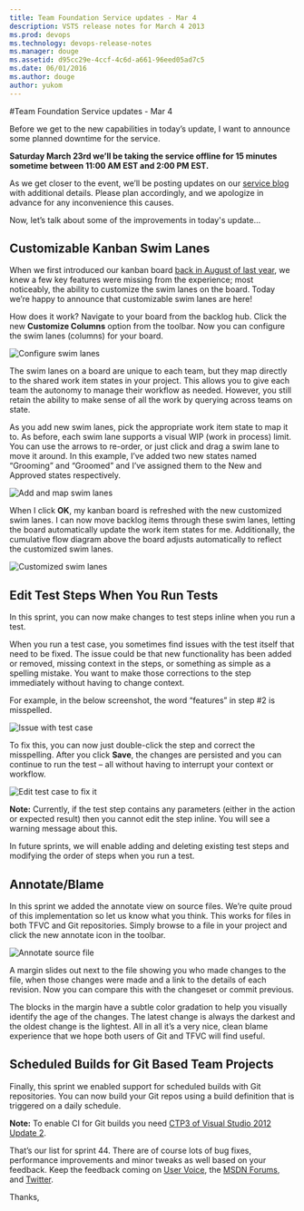 ```yaml
---
title: Team Foundation Service updates - Mar 4
description: VSTS release notes for March 4 2013
ms.prod: devops
ms.technology: devops-release-notes
ms.manager: douge
ms.assetid: d95cc29e-4ccf-4c6d-a661-96eed05ad7c5
ms.date: 06/01/2016
ms.author: douge
author: yukom
---
```


#Team Foundation Service updates - Mar 4

Before we get to the new capabilities in today’s update, I want to announce some planned downtime for the service.

**Saturday March 23rd we’ll be taking the service offline for 15 minutes sometime between 11:00 AM EST and 2:00 PM EST.**

As we get closer to the event, we’ll be posting updates on our [service blog](http://blogs.msdn.com/b/tfservice/) with additional details. Please plan accordingly, and we apologize in advance for any inconvenience this causes.

Now, let’s talk about some of the improvements in today's update…

## Customizable Kanban Swim Lanes

When we first introduced our kanban board [back in August of last year](../2012/aug-13-team-services.md), we knew a few key features were missing from the experience; most noticeably, the ability to customize the swim lanes on the board. Today we’re happy to announce that customizable swim lanes are here!

How does it work? Navigate to your board from the backlog hub. Click the new **Customize Columns** option from the toolbar. Now you can configure the swim lanes (columns) for your board.

![Configure swim lanes](_img/3_4_01.png)

The swim lanes on a board are unique to each team, but they map directly to the shared work item states in your project. This allows you to give each team the autonomy to manage their workflow as needed. However, you still retain the ability to make sense of all the work by querying across teams on state.

As you add new swim lanes, pick the appropriate work item state to map it to. As before, each swim lane supports a visual WIP (work in process) limit. You can use the arrows to re-order, or just click and drag a swim lane to move it around. In this example, I’ve added two new states named “Grooming” and “Groomed” and I’ve assigned them to the New and Approved states respectively.

![Add and map swim lanes](_img/3_4_02.png)

When I click **OK**, my kanban board is refreshed with the new customized swim lanes. I can now move backlog items through these swim lanes, letting the board automatically update the work item states for me. Additionally, the cumulative flow diagram above the board adjusts automatically to reflect the customized swim lanes.

![Customized swim lanes](_img/3_4_03.png)

## Edit Test Steps When You Run Tests

In this sprint, you can now make changes to test steps inline when you run a test.

When you run a test case, you sometimes find issues with the test itself that need to be fixed. The issue could be that new functionality has been added or removed, missing context in the steps, or something as simple as a spelling mistake. You want to make those corrections to the step immediately without having to change context.

For example, in the below screenshot, the word “features” in step #2 is misspelled.

![Issue with test case](_img/3_4_04.png)

To fix this, you can now just double-click the step and correct the misspelling. After you click **Save**, the changes are persisted and you can continue to run the test – all without having to interrupt your context or workflow.

![Edit test case to fix it](_img/3_4_05.png)

**Note:** Currently, if the test step contains any parameters (either in the action or expected result) then you cannot edit the step inline. You will see a warning message about this.

In future sprints, we will enable adding and deleting existing test steps and modifying the order of steps when you run a test.

## Annotate/Blame

In this sprint we added the annotate view on source files. We’re quite proud of this implementation so let us know what you think. This works for files in both TFVC and Git repositories. Simply browse to a file in your project and click the new annotate icon in the toolbar.

![Annotate source file](_img/3_4_06.png)

A margin slides out next to the file showing you who made changes to the file, when those changes were made and a link to the details of each revision. Now you can compare this with the changeset or commit previous.

The blocks in the margin have a subtle color gradation to help you visually identify the age of the changes. The latest change is always the darkest and the oldest change is the lightest. All in all it’s a very nice, clean blame experience that we hope both users of Git and TFVC will find useful.

## Scheduled Builds for Git Based Team Projects

Finally, this sprint we enabled support for scheduled builds with Git repositories. You can now build your Git repos using a build definition that is triggered on a daily schedule.

**Note:** To enable CI for Git builds you need [CTP3 of Visual Studio 2012 Update 2](/visualstudio/releasenotes/vs2012-update2-vs).

That’s our list for sprint 44. There are of course lots of bug fixes, performance improvements and minor tweaks as well based on your feedback. Keep the feedback coming on [User Voice](https://visualstudio.uservoice.com/forums/330519-vso), the [MSDN Forums](http://social.msdn.microsoft.com/Forums/en-US/TFService/threads), and [Twitter](http://twitter.com/search?q=%23tfservice).

Thanks,